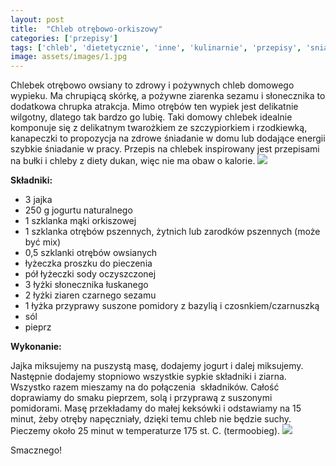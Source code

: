 ```yaml
---
layout: post
title:  "Chleb otrębowo-orkiszowy"
categories: ['przepisy']
tags: ['chleb', 'dietetycznie', 'inne', 'kulinarnie', 'przepisy', 'sniadanie']
image: assets/images/1.jpg
---
```

Chlebek otrębowo owsiany to zdrowy i pożywnych chleb domowego wypieku. Ma chrupiącą skórkę, a pożywne ziarenka sezamu i słonecznika to dodatkowa chrupka atrakcja. Mimo otrębów ten wypiek jest delikatnie wilgotny, dlatego tak bardzo go lubię. Taki domowy chlebek idealnie komponuje się z delikatnym twarożkiem ze szczypiorkiem i rzodkiewką, kanapeczki to propozycja na zdrowe śniadanie w domu lub dodające energii szybkie śniadanie w pracy. Przepis na chlebek inspirowany jest przepisami na bułki i chleby z diety dukan, więc nie ma obaw o kalorie.
![](https://kobietazesmakiem.pl/wp-content/uploads/2015/02/chleb-otrebowo-orkiszowy-1-300x222.jpg)



**Składniki:**
* 3 jajka
* 250 g jogurtu naturalnego
* 1 szklanka mąki orkiszowej
* 1 szklanka otrębów pszennych, żytnich lub zarodków pszennych (może być mix)
* 0,5 szklanki otrębów owsianych
* łyżeczka proszku do pieczenia
* pół łyżeczki sody oczyszczonej
* 3 łyżki słonecznika łuskanego
* 2 łyżki ziaren czarnego sezamu
* 1 łyżka przyprawy suszone pomidory z bazylią i czosnkiem/czarnuszką
* sól
* pieprz


**Wykonanie:**

Jajka miksujemy na puszystą masę, dodajemy jogurt i dalej miksujemy. Następnie dodajemy stopniowo wszystkie sypkie składniki i ziarna. Wszystko razem mieszamy na do połączenia  składników. Całość doprawiamy do smaku pieprzem, solą i przyprawą z suszonymi pomidorami. Masę przekładamy do małej keksówki i odstawiamy na 15 minut, żeby otręby napęczniały, dzięki temu chleb nie będzie suchy. Pieczemy około 25 minut w temperaturze 175 st. C. (termoobieg).
![](https://kobietazesmakiem.pl/wp-content/uploads/2015/02/chleb-otrebowo-orkiszony-300x222.jpg)


Smacznego!
    